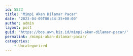 ```yaml
---
id: 5523
title: 'Mimpi Akan Dilamar Pacar'
date: '2023-04-09T00:44:35+00:00'
author: admin
layout: post
guid: 'https://bos.awn.biz.id/mimpi-akan-dilamar-pacar/'
permalink: /mimpi-akan-dilamar-pacar/
categories:
    - Uncategorized
---
```


